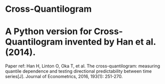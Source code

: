 # Cross-Quantilogram
A Python version for Cross-Quantilogram invented by Han et al.(2014).
===
Paper ref: Han H, Linton O, Oka T, et al. The cross-quantilogram: measuring quantile dependence and testing directional predictability between time series[J]. Journal of Econometrics, 2016, 193(1): 251-270.